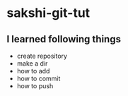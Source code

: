 # sakshi-git-tut

## I learned following things
- create repository
- make a dir
- how to add
- how to commit
- how to push
